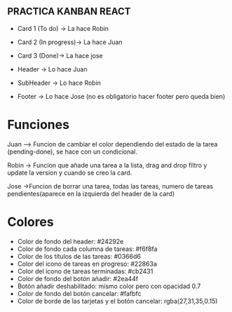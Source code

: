 

## PRACTICA KANBAN REACT

- Card 1 (To do) -> La hace Robin
- Card 2 (In progress)-> La hace Juan
- Card 3 (Done)-> La hace jose

- Header -> Lo hace Juan
- SubHeader -> Lo hace Robin
- Footer -> Lo hace Jose (no es obligatorio hacer footer pero queda bien)


# Funciones

Juan --> Funcion de cambiar el color dependiendo del estado de la tarea (pending-done), se  hace con un condicional.

Robin -> Funcion que añade una tarea a la lista, drag and drop filtro y update la version y cuando se creo la card.

Jose ->Funcion de borrar una tarea, todas las tareas, numero de tareas pendientes(aparece en la izquierda del header de la card)


# Colores
- Color de fondo del header: #24292e
- Color de fondo cada columna de tareas: #f6f8fa
- Color de los títulos de las tareas: #0366d6
- Color del icono de tareas en progreso: #22863a
- Color del icono de tareas terminadas: #cb2431
- Color de fondo del botón añadir: #2ea44f
- Botón añadir deshabilitado: mismo color pero con opacidad 0.7
- Color de fondo del botón cancelar: #fafbfc
- Color de borde de las tarjetas y el botón cancelar: rgba(27,31,35,0.15)